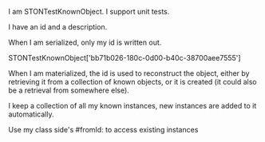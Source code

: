 I am STONTestKnownObject. I support unit tests.

I have an id and a description.

When I am serialized, only my id is written out.

  STONTestKnownObject['bb71b026-180c-0d00-b40c-38700aee7555']

When I am materialized, the id is used to reconstruct the object, either by retrieving it from a collection of known objects, or it is created (it could also be a retrieval from somewhere else).

I keep a collection of all my known instances, new instances are added to it automatically.

Use my class side's #fromId: to access existing instances